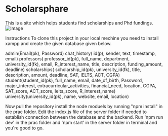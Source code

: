 ﻿# Scholarsphare
This is a site which helps students find scholarships and Phd fundings.
![image](https://github.com/sahilaf/Scholarsphare/assets/117147361/594d09b9-5d37-4b40-a217-b21a6f84ad7c)

Instructions
To clone this project in your local mechine you need to install xampp and create the given database given below.

admin(Email(pk), Password)
chat_history( id(p), sender, text, timestamp, email)
professors( professor_id(pk), full_name, department, university_id(fk), email, R_interest_name, title, description, funding_amount, deadline)
scholarships( scholarship_id(pk), university_id(fk), title, description, amount, deadline, SAT, IELTS, ACT, CGPA)
student(student_id(pk), full_name, email, date_of_birth, Password, major_interest, extracurricular_activities, financial_need, location, CGPA, SAT_score, ACT_score, Ielts_score, R_interest_name)
university(university_id(pk), name, website, email, location)


Now pull the repository install the node moduels by running "npm install" in the prac folder.
Edit the index.js file of the server folder if needed to establish connection between the database and the backend.
Run 'npm run dev' in the prac folder and 'npm start' in the server folder in terminal and you're good to go.
